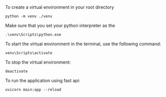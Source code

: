 To create a virtual environment in your root directory

```
python -m venv ./venv
```

Make sure that you set your python interpreter as the 

```
.\venv\Scripts\python.exe
```

To start the virtual environment in the terminal, use the following command:

```
venv\Scripts\activate
```

To stop the virtual environment:

```
deactivate
```

To run the application using fast api:

```
uvicorn main:app --reload
```